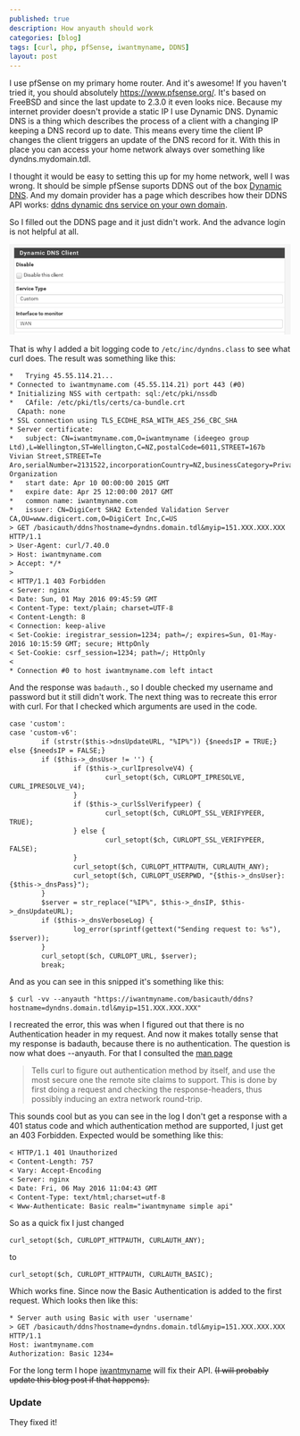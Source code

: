 ```yaml
---
published: true
description: How anyauth should work
categories: [blog]
tags: [curl, php, pfSense, iwantmyname, DDNS]
layout: post
---
```



I use pfSense on my primary home router. And it's awesome! If you haven't tried it, you should absolutely https://www.pfsense.org/. 
It's based on FreeBSD and since the last update to 2.3.0 it even looks nice. Because my internet provider doesn't provide a static 
IP I use Dynamic DNS. Dynamic DNS is a thing which describes the process of a client with a changing IP keeping a DNS record up to date. 
This means every time the client IP changes the client triggers an update of the DNS record for it. With this in place you can access your 
home network always over something like dyndns.mydomain.tdl. 

I thought it would be easy to setting this up for my home network, well I was wrong. It should be simple pfSense suports DDNS out of the box
[Dynamic DNS]( https://www.pfsense.org/about-pfsense/features.html#dynamic-dns ). And my domain provider has a page which describes how their 
DDNS API works: [ddns dynamic dns service on your own domain](https://iwantmyname.com/blog/2012/03/ddns-dynamic-dns-service-on-your-own-domain.html). 

So I filled out the DDNS page and it just didn't work. And the advance login is not helpful at all. 

![pfSense DDNS setting](/blog-bilder/2016-05-06-pfsense-ddns.png)

That is why I added a bit logging code to `/etc/inc/dyndns.class` to see what curl does. The result was something like this:

```
*   Trying 45.55.114.21...
* Connected to iwantmyname.com (45.55.114.21) port 443 (#0)
* Initializing NSS with certpath: sql:/etc/pki/nssdb
*   CAfile: /etc/pki/tls/certs/ca-bundle.crt
  CApath: none
* SSL connection using TLS_ECDHE_RSA_WITH_AES_256_CBC_SHA
* Server certificate:
* 	subject: CN=iwantmyname.com,O=iwantmyname (ideegeo group Ltd),L=Wellington,ST=Wellington,C=NZ,postalCode=6011,STREET=167b Vivian Street,STREET=Te Aro,serialNumber=2131522,incorporationCountry=NZ,businessCategory=Private Organization
* 	start date: Apr 10 00:00:00 2015 GMT
* 	expire date: Apr 25 12:00:00 2017 GMT
* 	common name: iwantmyname.com
* 	issuer: CN=DigiCert SHA2 Extended Validation Server CA,OU=www.digicert.com,O=DigiCert Inc,C=US
> GET /basicauth/ddns?hostname=dyndns.domain.tdl&myip=151.XXX.XXX.XXX HTTP/1.1
> User-Agent: curl/7.40.0
> Host: iwantmyname.com
> Accept: */*
> 
< HTTP/1.1 403 Forbidden
< Server: nginx
< Date: Sun, 01 May 2016 09:45:59 GMT
< Content-Type: text/plain; charset=UTF-8
< Content-Length: 8
< Connection: keep-alive
< Set-Cookie: iregistrar_session=1234; path=/; expires=Sun, 01-May-2016 10:15:59 GMT; secure; HttpOnly
< Set-Cookie: csrf_session=1234; path=/; HttpOnly
< 
* Connection #0 to host iwantmyname.com left intact
```

And the response was `badauth.`, so I double checked my username and password but it still didn't work.
The next thing was to recreate this error with curl. For that I checked which arguments are used in the code.

```
case 'custom':
case 'custom-v6':
        if (strstr($this->dnsUpdateURL, "%IP%")) {$needsIP = TRUE;} else {$needsIP = FALSE;}
        if ($this->_dnsUser != '') {
                if ($this->_curlIpresolveV4) {
                        curl_setopt($ch, CURLOPT_IPRESOLVE, CURL_IPRESOLVE_V4);
                }
                if ($this->_curlSslVerifypeer) {
                        curl_setopt($ch, CURLOPT_SSL_VERIFYPEER, TRUE);
                } else {
                        curl_setopt($ch, CURLOPT_SSL_VERIFYPEER, FALSE);
                }
                curl_setopt($ch, CURLOPT_HTTPAUTH, CURLAUTH_ANY);
                curl_setopt($ch, CURLOPT_USERPWD, "{$this->_dnsUser}:{$this->_dnsPass}");
        }
        $server = str_replace("%IP%", $this->_dnsIP, $this->_dnsUpdateURL);
        if ($this->_dnsVerboseLog) {
                log_error(sprintf(gettext("Sending request to: %s"), $server));
        }
        curl_setopt($ch, CURLOPT_URL, $server);
        break;
```

And as you can see in this snipped it's something like this:

```
$ curl -vv --anyauth "https://iwantmyname.com/basicauth/ddns?hostname=dyndns.domain.tdl&myip=151.XXX.XXX.XXX" 
```

I recreated the error, this was when I figured out that there is no Authentication header in my request. And 
now it makes totally sense that my response is badauth, because there is no authentication. The question is now 
what does --anyauth. For that I consulted the [man page](https://curl.haxx.se/docs/manpage.html) 

> Tells curl to figure out authentication method by itself, and use the most secure one the remote site claims to support. 
> This is done by first doing a request and checking the response-headers, thus possibly inducing an extra network round-trip. 

This sounds cool but as you can see in the log I don't get a response with a 401 status code and which authentication method are 
supported, I just get an 403 Forbidden. Expected would be something like this:

```
< HTTP/1.1 401 Unauthorized
< Content-Length: 757
< Vary: Accept-Encoding
< Server: nginx
< Date: Fri, 06 May 2016 11:04:43 GMT
< Content-Type: text/html;charset=utf-8
< Www-Authenticate: Basic realm="iwantmyname simple api"
```

So as a quick fix I just changed 

```
curl_setopt($ch, CURLOPT_HTTPAUTH, CURLAUTH_ANY);
```

to


```
curl_setopt($ch, CURLOPT_HTTPAUTH, CURLAUTH_BASIC);
```

Which works fine. Since now the Basic Authentication is added to the first request. Which looks then like this:

```
* Server auth using Basic with user 'username'
> GET /basicauth/ddns?hostname=dyndns.domain.tdl&myip=151.XXX.XXX.XXX HTTP/1.1
Host: iwantmyname.com
Authorization: Basic 1234=
```

For the long term I hope [iwantmyname](https://iwantmyname.com/) will fix their API. <s>(I will probably update this blog post if that happens).</s>

### Update

They fixed it!
